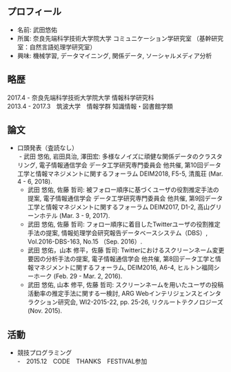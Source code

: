 ## プロフィール  
+ 名前: 武田悠佑    
+ 所属: 奈良先端科学技術大学院大学 コミュニケーション学研究室 （基幹研究室：自然言語処理学研究室）  
+ 興味: 機械学習, データマイニング, 関係データ, ソーシャルメディア分析　　

## 略歴  
  2017.4 - 奈良先端科学技術大学院大学 情報科学研究科  
  2013.4 - 2017.3　筑波大学　情報学群 知識情報・図書館学類 

## 論文  
+ 口頭発表（査読なし）    
  - 武田 悠佑, 岩田具治, 澤田宏: 多様なノイズに頑健な関係データのクラスタリング, 電子情報通信学会 データ工学研究専門委員会 他共催, 第10回データ工学と情報マネジメントに関するフォーラム DEIM2018, F5-5, 清風荘 (Mar. 4 - 6, 2018).  
  - 武田 悠佑, 佐藤 哲司: 被フォロー順序に基づくユーザの役割推定手法の提案, 電子情報通信学会 データ工学研究専門委員会 他共催, 第9回データ工学と情報マネジメントに関するフォーラム DEIM2017, D1-2, 高山グリーンホテル (Mar. 3 - 9, 2017).  
  - 武田 悠佑, 佐藤 哲司: フォロー順序に着目したTwitterユーザの役割推定手法の提案, 情報処理学会研究報告データベースシステム（DBS）, Vol.2016-DBS-163, No.15 （Sep. 2016）.  
  - 武田 悠佑，山本 修平，佐藤 哲司: Twitterにおけるスクリーンネーム変更要因の分析手法の提案, 電子情報通信学会 他共催, 第8回データ工学と情報マネジメントに関するフォーラム, DEIM2016, A6-4, ヒルトン福岡シーホーク (Feb. 29 - Mar. 2, 2016).  
  - 武田 悠佑, 山本 修平, 佐藤 哲司: スクリーンネームを用いたユーザの投稿活動率の推定手法に関する一検討, ARG Webインテリジェンスとインタラクション研究会, WI2-2015-22, pp. 25-26, リクルートテクノロジーズ (Nov. 2015).　　  

## 活動　　
+ 競技プログラミング  
  -　2015.12　CODE　THANKS　FESTIVAL参加　　
